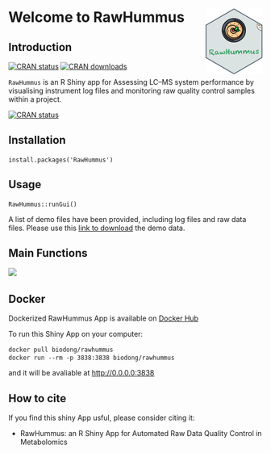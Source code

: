 # Welcome to RawHummus <img src='https://github.com/YonghuiDong/RawHummus/blob/main/inst/shiny/Gui/mds/pix/logo.png' align="right" height="130"/>

## Introduction

[![CRAN status](http://www.r-pkg.org/badges/version/RawHummus)](https://cran.r-project.org/package=RawHummus) 
[![CRAN downloads](http://cranlogs.r-pkg.org/badges/grand-total/RawHummus)](https://cran.r-project.org/package=RawHummus)

`RawHummus` is an R Shiny app for Assessing LC–MS system performance by visualising instrument log files and monitoring raw quality control samples within a project.

[![CRAN status](http://www.r-pkg.org/badges/version/RawHummus)](https://cran.r-project.org/package=RawHummus)

## Installation

```
install.packages('RawHummus')
```

## Usage

```
RawHummus::runGui()
```

A list of demo files have been provided, including log files and raw data files. Please use this [link to download](https://github.com/YonghuiDong/RawHummus_DemoData) the demo data.

## Main Functions

<img src="https://github.com/YonghuiDong/RawHummus/blob/main/inst/shiny/Gui/mds/pix/Fig1.png" width = "75%"/>

## Docker 

Dockerized RawHummus App is available on [Docker Hub](https://hub.docker.com/r/biodong/rawhummus)

To run this Shiny App on your computer:

```
docker pull biodong/rawhummus
docker run --rm -p 3838:3838 biodong/rawhummus
```

and it will be avaliable at http://0.0.0.0:3838

## How to cite

If you find this shiny App usful, please consider citing it:

- RawHummus: an R Shiny App for Automated Raw Data Quality Control in Metabolomics
